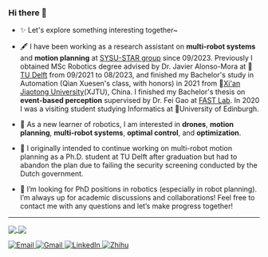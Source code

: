 ### Hi there 👋

<!--
**siyuanwu99/siyuanwu99** is a ✨ _special_ ✨ repository because its `README.md` (this file) appears on your GitHub profile.

Here are some ideas to get you started:

- 🔭 I’m currently s on ...
- 🌱 I’m currently learning ...
- 👯 I’m looking to collaborate on ...
- 🤔 I’m looking for help with ...
- 💬 Ask me about ...
- 📫 How to reach me: ...
- 😄 Pronouns: ...
- ⚡ Fun fact: ...
-->
- ✨ Let's explore something interesting together~
- 🖋️ I have been working as a research assistant on **multi-robot systems** and **motion planning** at [SYSU-STAR group](http://sysu-star.com/) since 09/2023. Previously I obtained MSc Robotics degree advised by Dr. Javier Alonso-Mora at 🏫️[TU Delft](https://www.tudelft.nl/onderwijs/opleidingen/masters/rb/msc-robotics/) from 09/2021 to 08/2023, and finished my Bachelor's study in Automation (Qian Xuesen's class, with honors) in 2021 from 🏫️[Xi'an Jiaotong University](http://en.xjtu.edu.cn/)(XJTU), China. I finished my Bachelor's thesis on **event-based perception** supervised by Dr. Fei Gao at [FAST Lab](http://www.zju-fast.com/). In 2020 I was a visiting student studying Informatics at 🏫️University of Edinburgh.

- 🌱 As a new learner of robotics, I am interested in **drones**, **motion planning**, **multi-robot systems**, **optimal control**, and **optimization**.
- 🔭 I originally intended to continue working on multi-robot motion planning as a Ph.D. student at TU Delft after graduation but had to abandon the plan due to failing the security screening conducted by the Dutch government.
- 💬 I’m looking for PhD positions in robotics (especially in robot planning). I’m always up for academic discussions and collaborations! Feel free to contact me with any questions and let’s make progress together!


<!-- ### Highlights -->

<!-- Here are some robotics projects I'd like to show you! -->


<!-- | [Fast-Dynamic-Vision](https://github.com/ZJU-FAST-Lab/FAST-Dynamic-Vision) | <img src="./figs/fast-dv.gif" alt="fast-dv" width=400 />  |
|---|---|
|[k-PRM planner](https://github.com/siyuanwu99/RO47005-PDM-Final)  | <img src="./figs/kprm.gif" alt="kprm" width=400 /> |
|[RAST corridor planning](https://github.com/siyuanwu99/RAST_corridor_planning ) | <img src="./figs/rast.gif" alt="rast" width=400 /> | -->

---
<a href="https://github.com/siyuanwu99">
  <img align="center" src="https://github-readme-stats.vercel.app/api?username=siyuanwu99&hide_rank=true&count_private=true&show_icons=true&theme=swift&show_icons=true&hide=prs" />
</a>
<a href="https://github.com/siyuanwu99">
  <img align="center" src="https://github-readme-stats.vercel.app/api/top-langs/?username=siyuanwu99&hide=javascript,html,cmake,tex&layout=compact&theme=swift" />
</a>

<!-- 
![Siyuan's github stats](https://github-readme-stats.vercel.app/api?username=siyuanwu99&count_private=true&show_icons=true&hide=prs,contribs&theme=swift)
![Top Langs](https://github-readme-stats.vercel.app/api/top-langs/?username=siyuanwu99&hide=javascript,html,cmake,tex&layout=compact&theme=swift)
![wakatime stats](https://github-readme-stats.vercel.app/api/wakatime?username=siyuanwu99)
 -->
 
<!--  ![wakatime stats](https://github-readme-stats.vercel.app/api/wakatime?username=siyuanwu99&layout=compact&theme=swift) -->
 
<a href="mailto:edmundwsy@outlook.com" target="_blank"><img alt="Email" src="https://img.shields.io/badge/Microsoft_Outlook-0078D4?style=for-the-badge&logo=microsoft-outlook&logoColor=white" />
<a href="mailto:siyuanwu99@gmail.com" target="_blank"><img alt="Gmail" src="https://img.shields.io/badge/Gmail-D14836?style=for-the-badge&logo=gmail&logoColor=white" />
<a href="https://www.linkedin.com/in/siyuanwu99/" target="_blank"><img alt="LinkedIn" src="https://img.shields.io/badge/linkedin-%230077B5.svg?&style=for-the-badge&logo=linkedin&logoColor=white" />
<a href="https://www.zhihu.com/people/eee-28-90" target="_blank"><img alt="Zhihu" src="https://img.shields.io/badge/%E7%9F%A5%E4%B9%8E-0079FF.svg?&style=for-the-badge&logo=zhihu&logoColor=white" />
  
